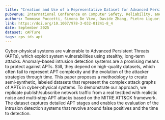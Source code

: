 ```yaml
---
title: "Creation and Use of a Representative Dataset for Advanced Persistent Threats Detection"
pubvenue: International Conference on Computer Safety, Reliability, and Security (SAFECOMP)
authors: Tommaso Puccetti, Simona De Vivo, Davide Zhang, Pietro Liguori, Roberto Natella, Andrea Ceccarelli 
link: https://doi.org/10.1007/978-3-032-01241-8_4
date: September 2025
dataset: cAPTure
tags: cps ids apt
---
```

Cyber-physical systems are vulnerable to Advanced Persistent Threats (APTs), which exploit system vulnerabilities using stealthy, long-term attacks. Anomaly-based intrusion detection systems are a promising means to protect against APTs. Still, they depend on high-quality datasets, which often fail to represent APT complexity and the evolution of the attacker strategies through time. This paper proposes a methodology to create semi-synthetic, labeled datasets that represent the complex attack graphs of APTs in cyber-physical systems. To demonstrate our approach, we replicate publish/subscribe network traffic from a real testbed with realistic noise and multi-step APT attacks based on the MITRE ATT&CK framework. The dataset captures detailed APT stages and enables the evaluation of the intrusion detection systems that revolve around false positives and the time to detection.
